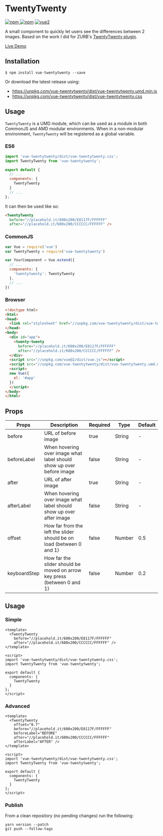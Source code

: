 # TwentyTwenty

[![npm](https://img.shields.io/npm/v/vue-twentytwenty.svg)
![npm](https://img.shields.io/npm/dm/vue-twentytwenty.svg)](https://www.npmjs.com/package/vue-twentytwenty)
[![vue2](https://img.shields.io/badge/vue-2.x-brightgreen.svg)](https://vuejs.org/)

A small component to quickly let users see the differences between 2 images. Based on the work I did for ZURB's [TwentyTwenty plugin](http://zurb.com/playground/twentytwenty).

<a href="https://mhayes.github.io/vue-twentytwenty/" target="_blank">Live Demo</a>

## Installation

```
$ npm install vue-twentytwenty --save
```

Or download the latest release using:

  * https://unpkg.com/vue-twentytwenty/dist/vue-twentytwenty.umd.min.js
  * https://unpkg.com/vue-twentytwenty/dist/vue-twentytwenty.css

## Usage

`TwentyTwenty` is a UMD module, which can be used as a module in both CommonJS and AMD modular environments. When in a non-modular environment, `TwentyTwenty` will be registered as a global variable.

### ES6

```js
import 'vue-twentytwenty/dist/vue-twentytwenty.css';
import TwentyTwenty from 'vue-twentytwenty';

export default {
  // ...
  components: {
    TwentyTwenty
  }
  // ...
};
```

It can then be used like so:

```html
<TwentyTwenty
  before="//placehold.it/600x200/E8117F/FFFFFF"
  after="//placehold.it/600x200/CCCCCC/FFFFFF" />
```

### CommonJS

```js
var Vue = require('vue')
var TwentyTwenty = require('vue-twentytwenty')

var YourComponent = Vue.extend({
  // ...
  components: {
    'twentytwenty': TwentyTwenty
  },
  // ...
})
```

### Browser

```html
<!doctype html>
<html>
<head>
  <link rel="stylesheet" href="//unpkg.com/vue-twentytwenty/dist/vue-twentytwenty.css" />
</head>
<body>
  <div id="app">
    <twenty-twenty
      before="//placehold.it/600x200/E8117F/FFFFFF"
      after="//placehold.it/600x200/CCCCCC/FFFFFF" />
  </div>
  <script src="//unpkg.com/vue@2/dist/vue.js"></script> 
  <script src="//unpkg.com/vue-twentytwenty/dist/vue-twentytwenty.umd.min.js"></script> 
  <script>
  new Vue({
    el: '#app'
  })
  </script> 
</body>
</html>
```

## Props
|Props|Description|Required|Type|Default|
|-----|-----------|--------|----|-------|
|before|URL of before image|true|String|-|
|beforeLabel|When hovering over image what label should show up over before image|false|String|-|
|after|URL of after image|true|String|-|
|afterLabel|When hovering over image what label should show up over after image|false|String|-|
|offset|How far from the left the slider should be on load (between 0 and 1)|false|Number|0.5|
|keyboardStep|How far the slider should be moved on arrow key press (between 0 and 1)|false|Number|0.2|

## Usage

### Simple

```vue
<template>
  <TwentyTwenty
    before="//placehold.it/600x200/E8117F/FFFFFF"
    after="//placehold.it/600x200/CCCCCC/FFFFFF" />
</template>

<script>
import 'vue-twentytwenty/dist/vue-twentytwenty.css';
import TwentyTwenty from 'vue-twentytwenty';

export default {
  components: {
    TwentyTwenty
  }
};
</script>
```

### Advanced

```vue
<template>
  <TwentyTwenty
    offset="0.7"
    before="//placehold.it/600x200/E8117F/FFFFFF"
    beforeLabel="BEFORE"
    after="//placehold.it/600x200/CCCCCC/FFFFFF"
    afterLabel="AFTER" />
</template>

<script>
import 'vue-twentytwenty/dist/vue-twentytwenty.css';
import TwentyTwenty from 'vue-twentytwenty';

export default {
  components: {
    TwentyTwenty
  }
};
</script>
```

### Publish

From a clean repository (no pending changes) run the following:

```
yarn version --patch
git push --follow-tags
```
